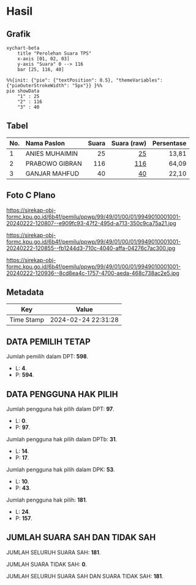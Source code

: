 # Hasil

## Grafik

```mermaid
xychart-beta
    title "Perolehan Suara TPS"
    x-axis [01, 02, 03]
    y-axis "Suara" 0 --> 116
    bar [25, 116, 40]
```

```mermaid
%%{init: {"pie": {"textPosition": 0.5}, "themeVariables": {"pieOuterStrokeWidth": "5px"}} }%%
pie showData
    "1" : 25
    "2" : 116
    "3" : 40
```

## Tabel

| No. | Nama Paslon    | Suara | Suara (raw) | Persentase |
|:--- |:-------------- | -----:| -----------:| ----------:|
| 1   | ANIES MUHAIMIN | 25    | [25][p-1]   | 13,81      |
| 2   | PRABOWO GIBRAN | 116   | [116][p-2]  | 64,09      |
| 3   | GANJAR MAHFUD  | 40    | [40][p-3]   | 22,10      |


[p-1]: https://github.com/gigit-pemilu/pemilu-2024-99-luar-negeri/blob/main/pilpres/hitung-suara/sub/99-luar-negeri/sub/49-hong-kong-republik-rakyat-tiongkok/sub/01-hong-kong-republik-rakyat-tiongkok/sub/0001-hong-kong-republik-rakyat-tiongkok/sub/001-tps/sub/paslon-1.txt
[p-2]: https://github.com/gigit-pemilu/pemilu-2024-99-luar-negeri/blob/main/pilpres/hitung-suara/sub/99-luar-negeri/sub/49-hong-kong-republik-rakyat-tiongkok/sub/01-hong-kong-republik-rakyat-tiongkok/sub/0001-hong-kong-republik-rakyat-tiongkok/sub/001-tps/sub/paslon-2.txt
[p-3]: https://github.com/gigit-pemilu/pemilu-2024-99-luar-negeri/blob/main/pilpres/hitung-suara/sub/99-luar-negeri/sub/49-hong-kong-republik-rakyat-tiongkok/sub/01-hong-kong-republik-rakyat-tiongkok/sub/0001-hong-kong-republik-rakyat-tiongkok/sub/001-tps/sub/paslon-3.txt

## Foto C Plano

https://sirekap-obj-formc.kpu.go.id/6b4f/pemilu/ppwp/99/49/01/00/01/9949010001001-20240222-120807--e909fc93-47f2-495d-a713-350c9ca75a21.jpg

https://sirekap-obj-formc.kpu.go.id/6b4f/pemilu/ppwp/99/49/01/00/01/9949010001001-20240222-120855--fb1244d3-710c-4040-affa-04276c7ac300.jpg

https://sirekap-obj-formc.kpu.go.id/6b4f/pemilu/ppwp/99/49/01/00/01/9949010001001-20240222-120936--8cd8ea4c-1757-4700-aeda-468c738ac2e5.jpg


## Metadata

| Key        | Value               |
| ---------- | ------------------- |
| Time Stamp | 2024-02-24 22:31:28 |


## DATA PEMILIH TETAP

Jumlah pemilih dalam DPT: **598**.
 * L: **4**.
 * P: **594**.

## DATA PENGGUNA HAK PILIH

Jumlah pengguna hak pilih dalam DPT: **97**.
 * L: **0**.
 * P: **97**.

Jumlah pengguna hak pilih dalam DPTb: **31**.
 * L: **14**.
 * P: **17**.

Jumlah pengguna hak pilih dalam DPK: **53**.
 * L: **10**.
 * P: **43**.

Jumlah pengguna hak pilih: **181**.
 * L: **24**.
 * P: **157**.

## JUMLAH SUARA SAH DAN TIDAK SAH

JUMLAH SELURUH SUARA SAH: **181**.

JUMLAH SUARA TIDAK SAH: **0**.

JUMLAH SELURUH SUARA SAH DAN SUARA TIDAK SAH: **181**.


